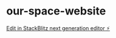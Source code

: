 # our-space-website

[Edit in StackBlitz next generation editor ⚡️](https://stackblitz.com/~/github.com/Kadari-Spandana/our-space-website)